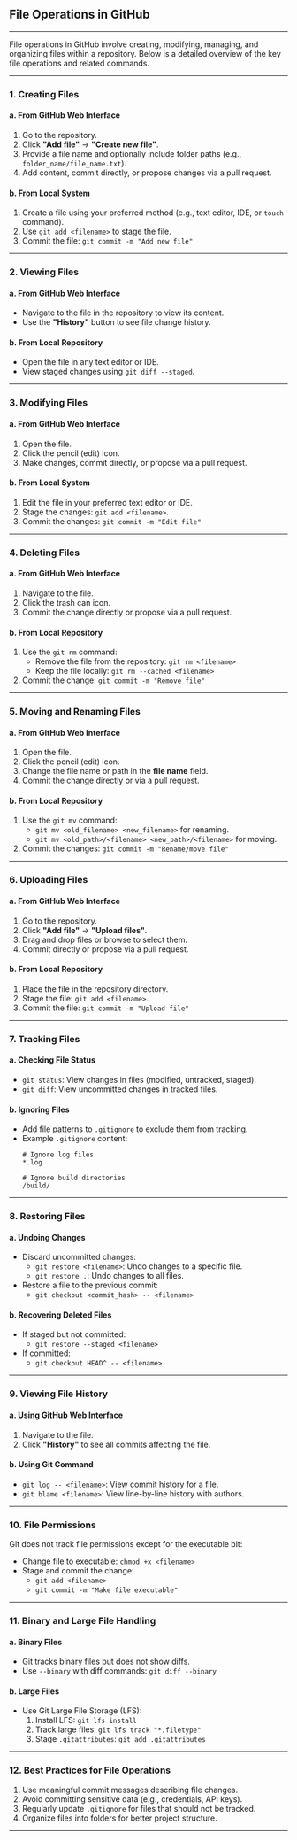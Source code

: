 ## **File Operations in GitHub**

---

File operations in GitHub involve creating, modifying, managing, and organizing files within a repository. Below is a detailed overview of the key file operations and related commands.

---

### **1. Creating Files**
#### **a. From GitHub Web Interface**
1. Go to the repository.
2. Click **"Add file"** → **"Create new file"**.
3. Provide a file name and optionally include folder paths (e.g., `folder_name/file_name.txt`).
4. Add content, commit directly, or propose changes via a pull request.

#### **b. From Local System**
1. Create a file using your preferred method (e.g., text editor, IDE, or `touch` command).
2. Use `git add <filename>` to stage the file.
3. Commit the file: `git commit -m "Add new file"`

---

### **2. Viewing Files**
#### **a. From GitHub Web Interface**
- Navigate to the file in the repository to view its content.
- Use the **"History"** button to see file change history.

#### **b. From Local Repository**
- Open the file in any text editor or IDE.
- View staged changes using `git diff --staged`.

---

### **3. Modifying Files**
#### **a. From GitHub Web Interface**
1. Open the file.
2. Click the pencil (edit) icon.
3. Make changes, commit directly, or propose via a pull request.

#### **b. From Local System**
1. Edit the file in your preferred text editor or IDE.
2. Stage the changes: `git add <filename>`.
3. Commit the changes: `git commit -m "Edit file"`

---

### **4. Deleting Files**
#### **a. From GitHub Web Interface**
1. Navigate to the file.
2. Click the trash can icon.
3. Commit the change directly or propose via a pull request.

#### **b. From Local Repository**
1. Use the `git rm` command:
   - Remove the file from the repository: `git rm <filename>`
   - Keep the file locally: `git rm --cached <filename>`
2. Commit the change: `git commit -m "Remove file"`

---

### **5. Moving and Renaming Files**
#### **a. From GitHub Web Interface**
1. Open the file.
2. Click the pencil (edit) icon.
3. Change the file name or path in the **file name** field.
4. Commit the change directly or via a pull request.

#### **b. From Local Repository**
1. Use the `git mv` command:
   - `git mv <old_filename> <new_filename>` for renaming.
   - `git mv <old_path>/<filename> <new_path>/<filename>` for moving.
2. Commit the changes: `git commit -m "Rename/move file"`

---

### **6. Uploading Files**
#### **a. From GitHub Web Interface**
1. Go to the repository.
2. Click **"Add file"** → **"Upload files"**.
3. Drag and drop files or browse to select them.
4. Commit directly or propose via a pull request.

#### **b. From Local Repository**
1. Place the file in the repository directory.
2. Stage the file: `git add <filename>`.
3. Commit the file: `git commit -m "Upload file"`

---

### **7. Tracking Files**
#### **a. Checking File Status**
- `git status`: View changes in files (modified, untracked, staged).
- `git diff`: View uncommitted changes in tracked files.

#### **b. Ignoring Files**
- Add file patterns to `.gitignore` to exclude them from tracking.
- Example `.gitignore` content:
  ```plaintext
  # Ignore log files
  *.log
  
  # Ignore build directories
  /build/
  ```

---

### **8. Restoring Files**
#### **a. Undoing Changes**
- Discard uncommitted changes:
  - `git restore <filename>`: Undo changes to a specific file.
  - `git restore .`: Undo changes to all files.
- Restore a file to the previous commit:
  - `git checkout <commit_hash> -- <filename>`

#### **b. Recovering Deleted Files**
- If staged but not committed:
  - `git restore --staged <filename>`
- If committed:
  - `git checkout HEAD^ -- <filename>`

---

### **9. Viewing File History**
#### **a. Using GitHub Web Interface**
1. Navigate to the file.
2. Click **"History"** to see all commits affecting the file.

#### **b. Using Git Command**
- `git log -- <filename>`: View commit history for a file.
- `git blame <filename>`: View line-by-line history with authors.

---

### **10. File Permissions**
Git does not track file permissions except for the executable bit:
- Change file to executable: `chmod +x <filename>`
- Stage and commit the change:
  - `git add <filename>`
  - `git commit -m "Make file executable"`

---

### **11. Binary and Large File Handling**
#### **a. Binary Files**
- Git tracks binary files but does not show diffs.
- Use `--binary` with diff commands: `git diff --binary`

#### **b. Large Files**
- Use Git Large File Storage (LFS):
  1. Install LFS: `git lfs install`
  2. Track large files: `git lfs track "*.filetype"`
  3. Stage `.gitattributes`: `git add .gitattributes`

---

### **12. Best Practices for File Operations**
1. Use meaningful commit messages describing file changes.
2. Avoid committing sensitive data (e.g., credentials, API keys).
3. Regularly update `.gitignore` for files that should not be tracked.
4. Organize files into folders for better project structure.

---
